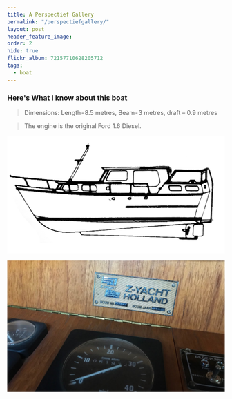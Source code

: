 ```yaml
---
title: A Perspectief Gallery
permalink: "/perspectiefgallery/"
layout: post
header_feature_image:
order: 2
hide: true
flickr_album: 72157710628205712
tags:
  - boat
---
```


### Here's What I know about this boat

>Dimensions: Length - 8.5 metres, Beam - 3 metres, draft – 0.9 metres

>The engine is the original Ford 1.6 Diesel.


![Perspectief Drawing](/uploads/drawing.jpg "Perspectief Drawing")

![Boat number plate](/uploads/IMG_0963.jpg "Boat number plate")
